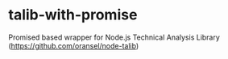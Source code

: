 # talib-with-promise
Promised based wrapper for Node.js Technical Analysis Library (https://github.com/oransel/node-talib)
